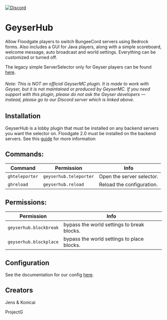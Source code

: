 [![Discord](https://img.shields.io/discord/806179549498966058?color=7289da&label=discord&logo=discord&logoColor=white)](https://discord.gg/xXzzdAXa2b)


# GeyserHub

Allow Floodgate players to switch BungeeCord servers using Bedrock forms. Also includes a GUI for Java players, along with a simple scoreboard, welcome message, auto broadcast and world settings. Everything can be customized or turned off.

The legacy simple ServerSelector only for Geyser players can be found [here](https://ci.projectg.dev/job/GeyserHub/job/legacy-selector/).
###### Note: This is NOT an official GeyserMC plugin. It is made to work with Geyser, but it is not maintained or produced by GeyserMC. If you need support with this plugin, please do not ask the Geyser developers — instead, please go to our Discord server which is linked above.

## Installation

GeyserHub is a lobby plugin that must be installed on any backend servers you want the selector on.
Floodgate 2.0 must be installed on the backend servers.
See this [guide](https://github.com/GeyserMC/Geyser/wiki/Floodgate#running-floodgate-on-spigot-servers-behind-bungeecord-or-velocity) for more information

## Commands:

| Command | Permission | Info |
| ------- | -----------| ---- |
| `ghteleporter` | `geyserhub.teleporter` | Open the server selector.| 
| `ghreload` | `geyserhub.reload` | Reload the configuration. |

## Permissions:

| Permission | Info |
| -----------| ---- |
| `geyserhub.blockbreak` | bypass the world settings to break blocks.| 
| `geyserhub.blockplace` | bypass the world settings to place blocks.|

## Configuration

See the documentation for our config [here](https://github.com/ProjectG-Plugins/GeyserServerSelector/wiki/Configuration-Docs).

## Creators
Jens & Konicai

ProjectG


